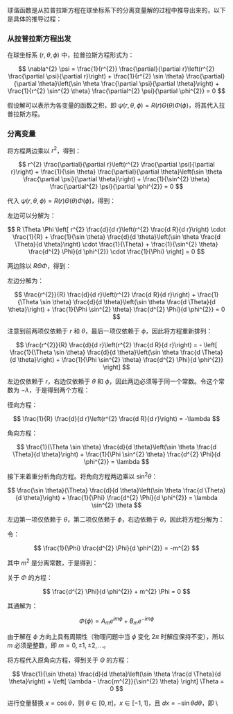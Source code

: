 

球谐函数是从拉普拉斯方程在球坐标系下的分离变量解的过程中推导出来的，以下是具体的推导过程：

### 从拉普拉斯方程出发

在球坐标系 $(r, \theta, \phi)$ 中，拉普拉斯方程形式为：

$$
\nabla^{2} \psi = \frac{1}{r^{2}} \frac{\partial}{\partial r}\left(r^{2} \frac{\partial \psi}{\partial r}\right) + \frac{1}{r^{2} \sin \theta} \frac{\partial}{\partial \theta}\left(\sin \theta \frac{\partial \psi}{\partial \theta}\right) + \frac{1}{r^{2} \sin^{2} \theta} \frac{\partial^{2} \psi}{\partial \phi^{2}} = 0
$$

假设解可以表示为各变量的函数之积，即 $\psi(r, \theta, \phi) = R(r) \Theta(\theta) \Phi(\phi)$，将其代入拉普拉斯方程。

### 分离变量

将方程两边乘以 $r^{2}$，得到：

$$
r^{2} \frac{\partial}{\partial r}\left(r^{2} \frac{\partial \psi}{\partial r}\right) + \frac{1}{\sin \theta} \frac{\partial}{\partial \theta}\left(\sin \theta \frac{\partial \psi}{\partial \theta}\right) + \frac{1}{\sin^{2} \theta} \frac{\partial^{2} \psi}{\partial \phi^{2}} = 0
$$

代入 $\psi(r, \theta, \phi) = R(r) \Theta(\theta) \Phi(\phi)$，得到：

左边可以分解为：

$$
R \Theta \Phi \left[ r^{2} \frac{d}{d r}\left(r^{2} \frac{d R}{d r}\right) \cdot \frac{1}{R} + \frac{1}{\sin \theta} \frac{d}{d \theta}\left(\sin \theta \frac{d \Theta}{d \theta}\right) \cdot \frac{1}{\Theta} + \frac{1}{\sin^{2} \theta} \frac{d^{2} \Phi}{d \phi^{2}} \cdot \frac{1}{\Phi} \right] = 0
$$

两边除以 $R \Theta \Phi$，得到：

左边分解为：

$$
\frac{r^{2}}{R} \frac{d}{d r}\left(r^{2} \frac{d R}{d r}\right) + \frac{1}{\Theta \sin \theta} \frac{d}{d \theta}\left(\sin \theta \frac{d \Theta}{d \theta}\right) + \frac{1}{\Phi \sin^{2} \theta} \frac{d^{2} \Phi}{d \phi^{2}} = 0
$$

注意到前两项仅依赖于 $r$ 和 $\theta$，最后一项仅依赖于 $\phi$，因此将方程重新排列：

$$
\frac{r^{2}}{R} \frac{d}{d r}\left(r^{2} \frac{d R}{d r}\right) = - \left[ \frac{1}{\Theta \sin \theta} \frac{d}{d \theta}\left(\sin \theta \frac{d \Theta}{d \theta}\right) + \frac{1}{\Phi \sin^{2} \theta} \frac{d^{2} \Phi}{d \phi^{2}} \right]
$$

左边仅依赖于 $r$，右边仅依赖于 $\theta$ 和 $\phi$，因此两边必须等于同一个常数。令这个常数为 $-\lambda$，于是得到两个方程：

径向方程：

$$
\frac{1}{R} \frac{d}{d r}\left(r^{2} \frac{d R}{d r}\right) = -\lambda
$$

角向方程：


$$
\frac{1}{\Theta \sin \theta} \frac{d}{d \theta}\left(\sin \theta \frac{d \Theta}{d \theta}\right) + \frac{1}{\Phi \sin^{2} \theta} \frac{d^{2} \Phi}{d \phi^{2}} = \lambda
$$

接下来着重分析角向方程。将角向方程两边乘以 $\sin^{2} \theta$：

$$
\frac{\sin \theta}{\Theta} \frac{d}{d \theta}\left(\sin \theta \frac{d \Theta}{d \theta}\right) + \frac{1}{\Phi} \frac{d^{2} \Phi}{d \phi^{2}} = \lambda \sin^{2} \theta
$$

左边第一项仅依赖于 $\theta$，第二项仅依赖于 $\phi$，右边依赖于 $\theta$，因此将方程分解为：

令：

$$
\frac{1}{\Phi} \frac{d^{2} \Phi}{d \phi^{2}} = -m^{2}
$$

其中 $m^{2}$ 是分离常数，于是得到：

关于 $\Phi$ 的方程：

$$
\frac{d^{2} \Phi}{d \phi^{2}} + m^{2} \Phi = 0
$$

其通解为：

$$
\Phi(\phi) = A_{m} e^{i m \phi} + B_{m} e^{-i m \phi}
$$

由于解在 $\phi$ 方向上具有周期性（物理问题中当 $\phi$ 变化 $2\pi$ 时解应保持不变），所以 $m$ 必须是整数，即 $m = 0, \pm 1, \pm 2, \ldots$。

将方程代入原角向方程，得到关于 $\Theta$ 的方程：

$$
\frac{1}{\sin \theta} \frac{d}{d \theta}\left(\sin \theta \frac{d \Theta}{d \theta}\right) + \left[ \lambda - \frac{m^{2}}{\sin^{2} \theta} \right] \Theta = 0
$$

进行变量替换 $x = \cos \theta$，则 $\theta \in [0, \pi]$，$x \in [-1, 1]$，且 $dx = -\sin \theta d\theta$，即 \
